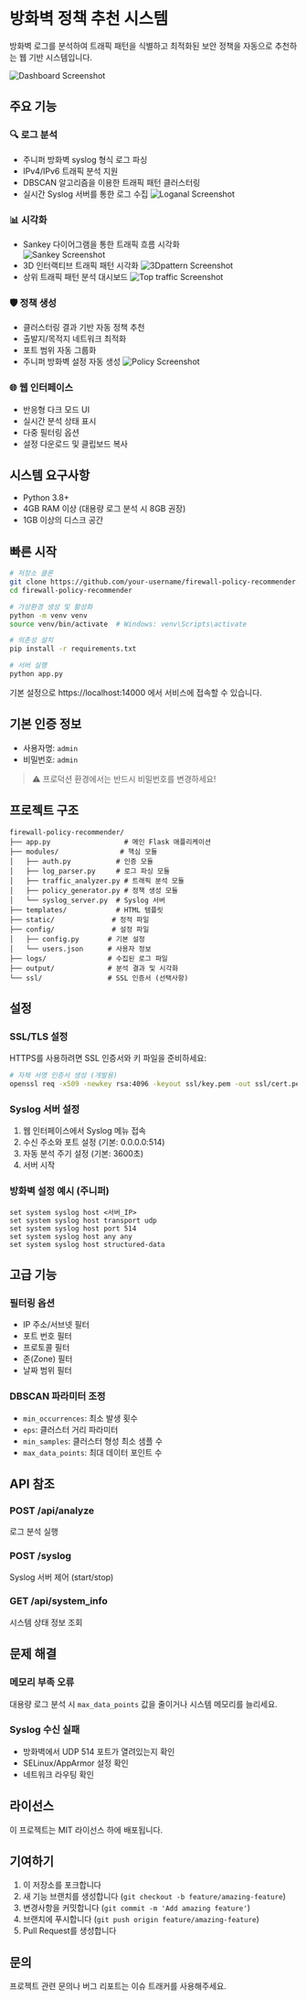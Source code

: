 # 방화벽 정책 추천 시스템

방화벽 로그를 분석하여 트래픽 패턴을 식별하고 최적화된 보안 정책을 자동으로 추천하는 웹 기반 시스템입니다.

![Dashboard Screenshot](screenshots/dashboard.png)

## 주요 기능

### 🔍 로그 분석
- 주니퍼 방화벽 syslog 형식 로그 파싱
- IPv4/IPv6 트래픽 분석 지원
- DBSCAN 알고리즘을 이용한 트래픽 패턴 클러스터링
- 실시간 Syslog 서버를 통한 로그 수집
![Loganal Screenshot](screenshots/loganal.png)

### 📊 시각화
- Sankey 다이어그램을 통한 트래픽 흐름 시각화  
![Sankey Screenshot](screenshots/sankey.png)
- 3D 인터랙티브 트래픽 패턴 시각화
![3Dpattern Screenshot](screenshots/3dpattern.png)
- 상위 트래픽 패턴 분석 대시보드
![Top traffic Screenshot](screenshots/traffic.png)

### 🛡️ 정책 생성
- 클러스터링 결과 기반 자동 정책 추천
- 출발지/목적지 네트워크 최적화
- 포트 범위 자동 그룹화
- 주니퍼 방화벽 설정 자동 생성
![Policy Screenshot](screenshots/policy.png)

### 🌐 웹 인터페이스
- 반응형 다크 모드 UI
- 실시간 분석 상태 표시
- 다중 필터링 옵션
- 설정 다운로드 및 클립보드 복사

## 시스템 요구사항

- Python 3.8+
- 4GB RAM 이상 (대용량 로그 분석 시 8GB 권장)
- 1GB 이상의 디스크 공간

## 빠른 시작

```bash
# 저장소 클론
git clone https://github.com/your-username/firewall-policy-recommender.git
cd firewall-policy-recommender

# 가상환경 생성 및 활성화
python -m venv venv
source venv/bin/activate  # Windows: venv\Scripts\activate

# 의존성 설치
pip install -r requirements.txt

# 서버 실행
python app.py
```

기본 설정으로 https://localhost:14000 에서 서비스에 접속할 수 있습니다.

## 기본 인증 정보

- 사용자명: `admin`
- 비밀번호: `admin`

> ⚠️ 프로덕션 환경에서는 반드시 비밀번호를 변경하세요!

## 프로젝트 구조

```
firewall-policy-recommender/
├── app.py                  # 메인 Flask 애플리케이션
├── modules/               # 핵심 모듈
│   ├── auth.py           # 인증 모듈
│   ├── log_parser.py     # 로그 파싱 모듈
│   ├── traffic_analyzer.py # 트래픽 분석 모듈
│   ├── policy_generator.py # 정책 생성 모듈
│   └── syslog_server.py  # Syslog 서버
├── templates/            # HTML 템플릿
├── static/              # 정적 파일
├── config/              # 설정 파일
│   ├── config.py       # 기본 설정
│   └── users.json      # 사용자 정보
├── logs/               # 수집된 로그 파일
├── output/             # 분석 결과 및 시각화
└── ssl/                # SSL 인증서 (선택사항)
```

## 설정

### SSL/TLS 설정

HTTPS를 사용하려면 SSL 인증서와 키 파일을 준비하세요:

```bash
# 자체 서명 인증서 생성 (개발용)
openssl req -x509 -newkey rsa:4096 -keyout ssl/key.pem -out ssl/cert.pem -days 365 -nodes
```

### Syslog 서버 설정

1. 웹 인터페이스에서 Syslog 메뉴 접속
2. 수신 주소와 포트 설정 (기본: 0.0.0.0:514)
3. 자동 분석 주기 설정 (기본: 3600초)
4. 서버 시작

### 방화벽 설정 예시 (주니퍼)

```
set system syslog host <서버_IP>
set system syslog host transport udp
set system syslog host port 514
set system syslog host any any
set system syslog host structured-data
```

## 고급 기능

### 필터링 옵션
- IP 주소/서브넷 필터
- 포트 번호 필터
- 프로토콜 필터
- 존(Zone) 필터
- 날짜 범위 필터

### DBSCAN 파라미터 조정
- `min_occurrences`: 최소 발생 횟수
- `eps`: 클러스터 거리 파라미터
- `min_samples`: 클러스터 형성 최소 샘플 수
- `max_data_points`: 최대 데이터 포인트 수

## API 참조

### POST /api/analyze
로그 분석 실행

### POST /syslog
Syslog 서버 제어 (start/stop)

### GET /api/system_info
시스템 상태 정보 조회

## 문제 해결

### 메모리 부족 오류
대용량 로그 분석 시 `max_data_points` 값을 줄이거나 시스템 메모리를 늘리세요.

### Syslog 수신 실패
- 방화벽에서 UDP 514 포트가 열려있는지 확인
- SELinux/AppArmor 설정 확인
- 네트워크 라우팅 확인

## 라이선스

이 프로젝트는 MIT 라이선스 하에 배포됩니다.

## 기여하기

1. 이 저장소를 포크합니다
2. 새 기능 브랜치를 생성합니다 (`git checkout -b feature/amazing-feature`)
3. 변경사항을 커밋합니다 (`git commit -m 'Add amazing feature'`)
4. 브랜치에 푸시합니다 (`git push origin feature/amazing-feature`)
5. Pull Request를 생성합니다

## 문의

프로젝트 관련 문의나 버그 리포트는 이슈 트래커를 사용해주세요.
